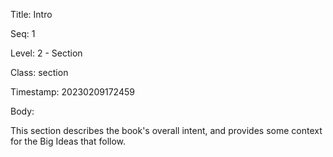Title:  Intro

Seq:    1

Level:  2 - Section

Class:  section

Timestamp: 20230209172459

Body:

This section describes the book's overall intent, and provides some context for the Big Ideas that follow.

